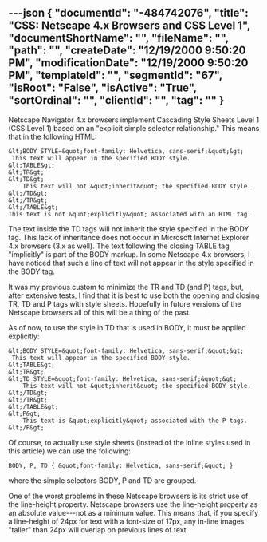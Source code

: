 ---json
{
  "documentId": "-484742076",
  "title": "CSS: Netscape 4.x Browsers and CSS Level 1",
  "documentShortName": "",
  "fileName": "",
  "path": "",
  "createDate": "12/19/2000 9:50:20 PM",
  "modificationDate": "12/19/2000 9:50:20 PM",
  "templateId": "",
  "segmentId": "67",
  "isRoot": "False",
  "isActive": "True",
  "sortOrdinal": "",
  "clientId": "",
  "tag": ""
}
---

Netscape Navigator 4.x browsers implement Cascading Style Sheets Level 1 (CSS Level 1) based on an &quot;explicit simple selector relationship.&quot; This means that in the following HTML:

    &lt;BODY STYLE=&quot;font-family: Helvetica, sans-serif;&quot;&gt;
     This text will appear in the specified BODY style.
    &lt;TABLE&gt;
    &lt;TR&gt;
    &lt;TD&gt;
        This text will not &quot;inherit&quot; the specified BODY style.
    &lt;/TD&gt;
    &lt;/TR&gt;
    &lt;/TABLE&gt;
    This text is not &quot;explicitly&quot; associated with an HTML tag.

The text inside the TD tags will not inherit the style specified in the BODY tag. This lack of inheritance does not occur in Microsoft Internet Explorer 4.x browsers (3.x as well). The text following the closing TABLE tag &quot;implicitly&quot; is part of the BODY markup. In some Netscape 4.x browsers, I have noticed that such a line of text will not appear in the style specified in the BODY tag.

It was my previous custom to minimize the TR and TD (and P) tags, but, after extensive tests, I find that it is best to use both the opening and closing TR, TD and P tags with style sheets. Hopefully in future versions of the Netscape browsers all of this will be a thing of the past.

As of now, to use the style in TD that is used in BODY, it must be applied explicitly:

    &lt;BODY STYLE=&quot;font-family: Helvetica, sans-serif;&quot;&gt;
     This text will appear in the specified BODY style.
    &lt;TABLE&gt;
    &lt;TR&gt;
    &lt;TD STYLE=&quot;font-family: Helvetica, sans-serif;&quot;&gt;
        This text will not &quot;inherit&quot; the specified BODY style.
    &lt;/TD&gt;
    &lt;/TR&gt;
    &lt;/TABLE&gt;
    &lt;P&gt;
        This text is &quot;explicitly&quot; associated with the P tags.
    &lt;/P&gt;

Of course, to actually use style sheets (instead of the inline styles used in this article) we can use the following:

    BODY, P, TD { &quot;font-family: Helvetica, sans-serif;&quot; }

where the simple selectors BODY, P and TD are grouped.

One of the worst problems in these Netscape browsers is its strict use of the line-height property. Netscape browsers use the line-height property as an absolute value---not as a minimum value. This means that, if you specify a line-height of 24px for text with a font-size of 17px, any in-line images &quot;taller&quot; than 24px will overlap on previous lines of text.
